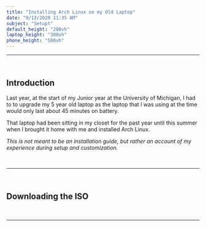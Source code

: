 ```yaml
---
title: "Installing Arch Linux on my Old Laptop"
date: "9/13/2020 11:35 AM"
subject: "Setupt"
default_height: "200vh"
laptop_height: "300vh"
phone_height: "500vh"
---
```


---

<br />

<h2>Introduction</h2>

Last year, at the start of my Junior year at the University of Michigan, I had to to upgrade my 5 year old laptop as the laptop that I was using at the time would only last about 45 minutes on battery.

That laptop had been sitting in my closet for the past year until this summer when I brought it home with me and installed Arch Linux.

_This is not meant to be an installation guide, but rather an account of my experience during setup and customization._

<br />

---

<br />

<h2>Downloading the ISO</h2>

<br />

---
